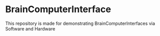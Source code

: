 # BrainComputerInterface
This repository is made for demonstrating BrainComputerInterfaces via Software and Hardware
